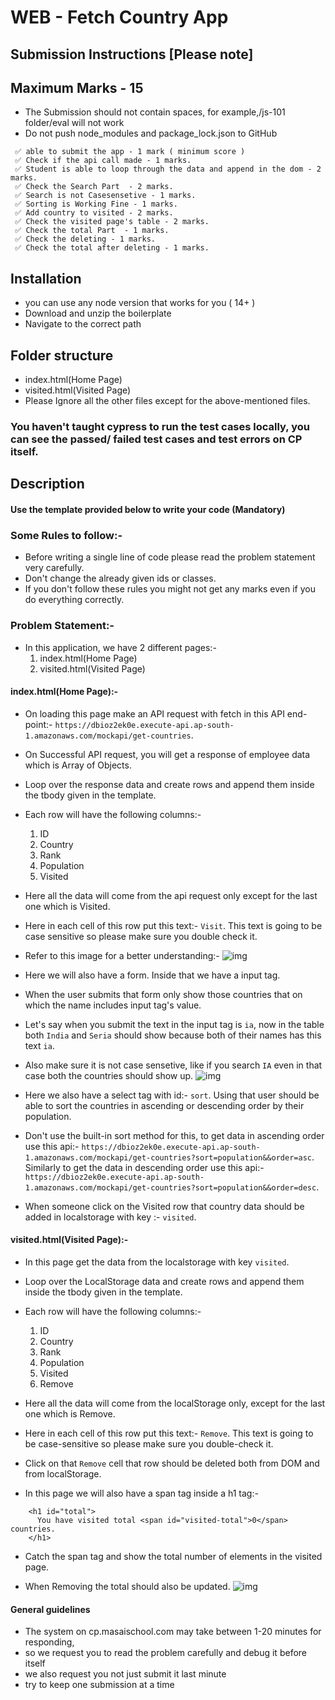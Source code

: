 # WEB - Fetch Country App

## Submission Instructions [Please note]

## Maximum Marks - 15

- The Submission should not contain spaces, for example,/js-101 folder/eval will not work
- Do not push node_modules and package_lock.json to GitHub

```
 ✅ able to submit the app - 1 mark ( minimum score )
 ✅ Check if the api call made - 1 marks.
 ✅ Student is able to loop through the data and append in the dom - 2 marks.
 ✅ Check the Search Part  - 2 marks.
 ✅ Search is not Casesensetive - 1 marks.
 ✅ Sorting is Working Fine - 1 marks.
 ✅ Add country to visited - 2 marks.
 ✅ Check the visited page's table - 2 marks.
 ✅ Check the total Part  - 1 marks.
 ✅ Check the deleting - 1 marks.
 ✅ Check the total after deleting - 1 marks.
```

## Installation

- you can use any node version that works for you ( 14+ )
- Download and unzip the boilerplate
- Navigate to the correct path

## Folder structure

- index.html(Home Page)
- visited.html(Visited Page)
- Please Ignore all the other files except for the above-mentioned files.

### You haven't taught cypress to run the test cases locally, you can see the passed/ failed test cases and test errors on CP itself.

## Description

#### Use the template provided below to write your code (Mandatory)

### Some Rules to follow:-

- Before writing a single line of code please read the problem statement very carefully.
- Don't change the already given ids or classes.
- If you don't follow these rules you might not get any marks even if you do everything correctly.

### Problem Statement:-

- In this application, we have 2 different pages:-
  1. index.html(Home Page)
  2. visited.html(Visited Page)

#### index.html(Home Page):-

- On loading this page make an API request with fetch in this API end-point:-
  `https://dbioz2ek0e.execute-api.ap-south-1.amazonaws.com/mockapi/get-countries`.

- On Successful API request, you will get a response of employee data which is Array of Objects.

- Loop over the response data and create rows and append them inside the tbody given in the template.

- Each row will have the following columns:-

  1. ID
  2. Country
  3. Rank
  4. Population
  5. Visited

- Here all the data will come from the api request only except for the last one which is Visited.

- Here in each cell of this row put this text:- `Visit`. This text is going to be case sensitive so please make sure you double check it.

- Refer to this image for a better understanding:-
  ![img](https://masai-course.s3.ap-south-1.amazonaws.com/editor/uploads/2023-01-12/Screenshot%202023-01-12%20at%203.35.56%20PM_279578.png)

- Here we will also have a form. Inside that we have a input tag.

- When the user submits that form only show those countries that on which the name includes input tag's value.

- Let's say when you submit the text in the input tag is `ia`, now in the table both `India` and `Seria` should show because both of their names has this text `ia`.

- Also make sure it is not case sensetive, like if you search `IA` even in that case both the countries should show up.
  ![img](https://masai-course.s3.ap-south-1.amazonaws.com/editor/uploads/2023-01-12/Screenshot%202023-01-12%20at%203.36.32%20PM_195895.png)

- Here we also have a select tag with id:- `sort`.
  Using that user should be able to sort the countries in ascending or descending order by their population.

- Don't use the built-in sort method for this, to get data in ascending order use this api:- `https://dbioz2ek0e.execute-api.ap-south-1.amazonaws.com/mockapi/get-countries?sort=population&&order=asc`. Similarly to get the data in descending order use this api:- `https://dbioz2ek0e.execute-api.ap-south-1.amazonaws.com/mockapi/get-countries?sort=population&&order=desc`.

- When someone click on the Visited row that country data should be added in localstorage with key :- `visited`.

#### visited.html(Visited Page):-

- In this page get the data from the localstorage with key `visited`.

- Loop over the LocalStorage data and create rows and append them inside the tbody given in the template.

- Each row will have the following columns:-

  1. ID
  2. Country
  3. Rank
  4. Population
  5. Visited
  6. Remove

- Here all the data will come from the localStorage only, except for the last one which is Remove.

- Here in each cell of this row put this text:- `Remove`. This text is going to be case-sensitive so please make sure you double-check it.

- Click on that `Remove` cell that row should be deleted both from DOM and from localStorage.

- In this page we will also have a span tag inside a h1 tag:-

```
    <h1 id="total">
      You have visited total <span id="visited-total">0</span> countries.
    </h1>
```

- Catch the span tag and show the total number of elements in the visited page.

- When Removing the total should also be updated.
  ![img](https://masai-course.s3.ap-south-1.amazonaws.com/editor/uploads/2023-01-12/Screenshot%202023-01-12%20at%203.38.34%20PM_209979.png)

#### General guidelines

- The system on cp.masaischool.com may take between 1-20 minutes for responding,
- so we request you to read the problem carefully and debug it before itself
- we also request you not just submit it last minute
- try to keep one submission at a time
